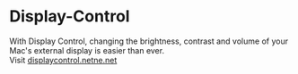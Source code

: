# Display-Control
With Display Control, changing the brightness, contrast and volume of your Mac's external display is easier than ever.<br>
Visit <a href="http://www.displaycontrol.netne.net">displaycontrol.netne.net</a>

